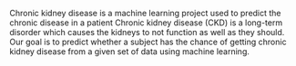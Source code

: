 Chronic kidney disease is a machine learning project used to predict the chronic disease in a patient
Chronic kidney disease (CKD) is a long-term disorder which causes the kidneys to not function as well as they should.
Our goal is to predict whether a subject has the chance of getting chronic kidney disease from a given set of data using machine learning.

